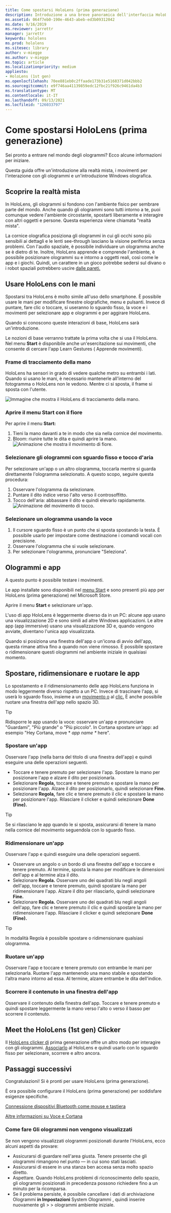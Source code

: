 ```yaml
---
title: Come spostarsi HoloLens (prima generazione)
description: Introduzione a una breve panoramica dell'interfaccia HoloLens (prima generazione), delle funzionalità di tracciamento delle mani e dell'uso di applicazioni olografiche.
ms.assetid: 064f7eb0-190e-4643-abeb-ed3b09312042
ms.date: 9/16/2019
ms.reviewer: jarrettr
manager: jarrettr
keywords: hololens
ms.prod: hololens
ms.sitesec: library
author: v-miegge
ms.author: v-miegge
ms.topic: article
ms.localizationpriority: medium
appliesto:
- HoloLens (1st gen)
ms.openlocfilehash: 70ee881eb0c2ffaade173b31e5168371d042bbb2
ms.sourcegitcommit: e9f746aa41139859edc12fbc21f926c9461da4b3
ms.translationtype: MT
ms.contentlocale: it-IT
ms.lasthandoff: 09/13/2021
ms.locfileid: "126033797"
---
```

# <a name="getting-around-hololens-1st-gen"></a>Come spostarsi HoloLens (prima generazione)

Sei pronto a entrare nel mondo degli ologrammi? Ecco alcune informazioni per iniziare.

Questa guida offre un'introduzione alla realtà mista, i movimenti per l'interazione con gli ologrammi e un'introduzione Windows olografica.

## <a name="discover-mixed-reality"></a>Scoprire la realtà mista

In HoloLens, gli ologrammi si fondono con l'ambiente fisico per sembrare parte del mondo. Anche quando gli ologrammi sono tutti intorno a te, puoi comunque vedere l'ambiente circostante, spostarti liberamente e interagire con altri oggetti e persone. Questa esperienza viene chiamata "realtà mista".

La cornice olografica posiziona gli ologrammi in cui gli occhi sono più sensibili ai dettagli e le lenti see-through lasciano la visione periferica senza problemi. Con l'audio spaziale, è possibile individuare un ologramma anche se è dietro di te. Inoltre, HoloLens apprende e comprende l'ambiente, è possibile posizionare ologrammi su e intorno a oggetti reali, così come le app e i giochi. Quindi, un carattere in un gioco potrebbe sedersi sul divano o i robot spaziali potrebbero uscire [dalle pareti.](https://www.microsoft.com/store/apps/9nblggh5fv3j)

## <a name="use-hololens-with-your-hands"></a>Usare HoloLens con le mani

Spostarsi tra HoloLens è molto simile all'uso dello smartphone. È possibile usare le mani per modificare finestre olografiche, menu e pulsanti.  Invece di puntare, fare clic o toccare, si [](hololens-cortana.md)useranno lo sguardo fisso, la voce e i movimenti per selezionare app e ologrammi e per aggirare HoloLens.

Quando si conoscono queste interazioni di base, HoloLens sarà un'introduzione.

Le nozioni di base verranno trattate la prima volta che si usa il HoloLens. Nel menu **Start** è disponibile anche un'esercitazione sui movimenti, che consente di cercare l'app Learn Gestures ( Apprende movimenti).

### <a name="the-hand-tracking-frame"></a>Frame di tracciamento della mano

HoloLens ha sensori in grado di vedere qualche metro su entrambi i lati. Quando si usano le mani, è necessario mantenerle all'interno del fotogramma o HoloLens non le vedono. Mentre ci si sposta, il frame si sposta con l'utente.  

![Immagine che mostra il HoloLens di tracciamento della mano.](./images/hololens-2-gesture-frame.png)

### <a name="open-the-start-menu-with-bloom"></a>Aprire il menu Start con il fiore

Per aprire il menu **Start:**

1. Tieni la mano davanti a te in modo che sia nella cornice del movimento.
1. Bloom: riunire tutte le dita e quindi aprire la mano.
  ![Animazione che mostra il movimento di fiore.](./images/hololens-bloom.gif)

### <a name="select-holograms-with-gaze-and-air-tap"></a>Selezionare gli ologrammi con sguardo fisso e tocco d'aria

Per selezionare un'app o un altro ologramma, toccarla mentre si guarda direttamente l'ologramma selezionato. A questo scopo, seguire questa procedura:

1. Osservare l'ologramma da selezionare.
1. Puntare il dito indice verso l'alto verso il controsoffitto.
1. Tocco dell'aria: abbassare il dito e quindi elevarlo rapidamente.
   ![Animazione del movimento di tocco.](./images/hololens-air-tap.gif)

### <a name="select-a-hologram-by-using-your-voice"></a>Selezionare un ologramma usando la voce

1. Il cursore sguardo fisso è un punto che si sposta spostando la testa. È possibile usarlo per impostare come destinazione i comandi vocali con precisione.
1. Osservare l'ologramma che si vuole selezionare.
1. Per selezionare l'ologramma, pronunciare "Seleziona".

## <a name="holograms-and-apps"></a>Ologrammi e app

A questo punto è possibile testare i movimenti.

Le app installate sono disponibili nel [menu Start](holographic-home.md) e sono presenti più app per HoloLens (prima generazione) nel Microsoft Store.

Aprire il menu **Start** e selezionare un'app.

L'uso di app HoloLens è leggermente diverso da in un PC: alcune app usano una visualizzazione 2D e sono simili ad altre Windows applicazioni. Le altre app (app immersive) usano una visualizzazione 3D e, quando vengono avviate, diventano l'unica app visualizzata.

Quando si posiziona una finestra dell'app o un'icona di avvio dell'app, questa rimane attiva fino a quando non viene rimosso. È possibile spostare o ridimensionare questi ologrammi nel ambiente iniziale in qualsiasi momento.

## <a name="move-resize-and-rotate-apps"></a>Spostare, ridimensionare e ruotare le app

Lo spostamento e il ridimensionamento delle app HoloLens funziona in modo leggermente diverso rispetto a un PC. Invece di trascinare l'app, si userà lo sguardo fisso, insieme a un [movimento o](https://support.microsoft.com/help/12644/hololens-use-gestures) al [clic.](hololens1-clicker.md) È anche possibile ruotare una finestra dell'app nello spazio 3D.

> [!TIP]
> Ridisporre le app usando la voce: osservare un'app e pronunciare "Guardami", "Più grande" o "Più piccolo". In Cortana spostare un'app: ad esempio "Hey Cortana, move \* *app name \** here".

### <a name="move-an-app"></a>Spostare un'app

Osservare l'app (nella barra del titolo di una finestra dell'app) e quindi eseguire una delle operazioni seguenti.

- Toccare e tenere premuto per selezionare l'app. Spostare la mano per posizionare l'app e alzare il dito per posizionarla.
- Selezionare **Regola,** toccare e tenere premuto e spostare la mano per posizionare l'app. Alzare il dito per posizionarlo, quindi selezionare **Fine.**
- Selezionare **Regola,** fare clic e tenere premuto il clic e spostare la mano per posizionare l'app. Rilasciare il clicker e quindi selezionare **Done (Fine).**

> [!TIP]
> Se si rilasciano le app quando le si sposta, assicurarsi di tenere la mano nella cornice del movimento seguendola con lo sguardo fisso.

### <a name="resize-an-app"></a>Ridimensionare un'app

Osservare l'app e quindi eseguire una delle operazioni seguenti.

- Osservare un angolo o un bordo di una finestra dell'app e toccare e tenere premuto. Al termine, sposta la mano per modificare le dimensioni dell'app e al termine alza il dito.
- Selezionare **Regola.** Osservare uno dei quadrati blu negli angoli dell'app, toccare e tenere premuto, quindi spostare la mano per ridimensionare l'app. Alzare il dito per rilasciarlo, quindi selezionare **Fine.**
- Selezionare **Regola.** Osservare uno dei quadrati blu negli angoli dell'app, fare clic e tenere premuto il clic e quindi spostare la mano per ridimensionare l'app. Rilasciare il clicker e quindi selezionare **Done (Fine).**

> [!TIP]
> In modalità Regola è possibile spostare o ridimensionare qualsiasi ologramma.

### <a name="rotate-an-app"></a>Ruotare un'app

Osservare l'app e toccare e tenere premuto con entrambe le mani per selezionarla. Ruotare l'app mantenendo una mano stabile e spostando l'altra mano intorno ad essa. Al termine, alzare entrambe le dita dell'indice.

### <a name="scroll-content-in-an-app-window"></a>Scorrere il contenuto in una finestra dell'app

Osservare il contenuto della finestra dell'app. Toccare e tenere premuto e quindi spostare leggermente la mano verso l'alto o verso il basso per scorrere il contenuto.

## <a name="meet-the-hololens-1st-gen-clicker"></a>Meet the HoloLens (1st gen) Clicker

Il [HoloLens clicker di](hololens1-clicker.md) prima generazione offre un altro modo per interagire con gli ologrammi. [Associarlo](hololens-connect-devices.md) al HoloLens e quindi usarlo con lo sguardo fisso per selezionare, scorrere e altro ancora.

## <a name="next-steps"></a>Passaggi successivi

Congratulazioni! Si è pronti per usare HoloLens (prima generazione).

È ora possibile configurare il HoloLens (prima generazione) per soddisfare esigenze specifiche.

[Connessione dispositivi Bluetooth come mouse e tastiera](hololens-connect-devices.md)

[Altre informazioni su Voce e Cortana](hololens-cortana.md)

### <a name="help-i-dont-see-my-holograms"></a>Come fare Gli ologrammi non vengono visualizzati

Se non vengono visualizzati ologrammi posizionati durante l'HoloLens, ecco alcuni aspetti da provare:

- Assicurarsi di guardare nell'area giusta. Tenere presente che gli ologrammi rimangono nel punto &mdash; in cui sono stati lasciati.
- Assicurarsi di essere in una stanza ben accesa senza molto spazio diretto.
- Aspettare. Quando HoloLens problemi di riconoscimento dello spazio, gli ologrammi posizionati in precedenza possono richiedere fino a un minuto per la ricomparsa.
- Se il problema persiste, è possibile cancellare i dati di archiviazione Ologrammi **in Impostazioni** System Ologrammi , quindi inserire nuovamente gli  >    >  ologrammi ambiente iniziale.
